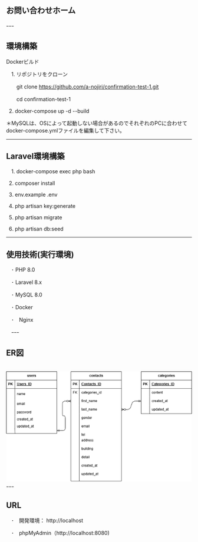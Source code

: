 ## **お問い合わせホーム**
ｰｰｰ

## 環境構築
Dockerビルド

　1. リポジトリをクローン
 
 　　git clone https://github.com/a-nojiri/confirmation-test-1.git
   
　　cd confirmation-test-1
 
  2. docker-compose up -d --build
  
＊MySQLは、OSによって起動しない場合があるのでそれぞれのPCに合わせてdocker-compose.ymlファイルを編集して下さい。

  ---
## Laravel環境構築  

　1. docker-compose exec php bash
 
  2. composer install
  
  3. env.example .env
  
  4. php artisan key:generate
  
  5. php artisan migrate
  
  6. php artisan db:seed
  
  ---
## 使用技術(実行環境)

  　･ PHP 8.0
  
　･ Laravel 8.x
 
　･ MySQL 8.0
 
　･ Docker
 
　･　Nginx
 
　ｰｰｰ
## ER図
　![ER図](./er.png)
ｰｰｰ
## URL
　･　開発環境： http://localhost
 
　･　phpMyAdmin（http://localhost:8080)
